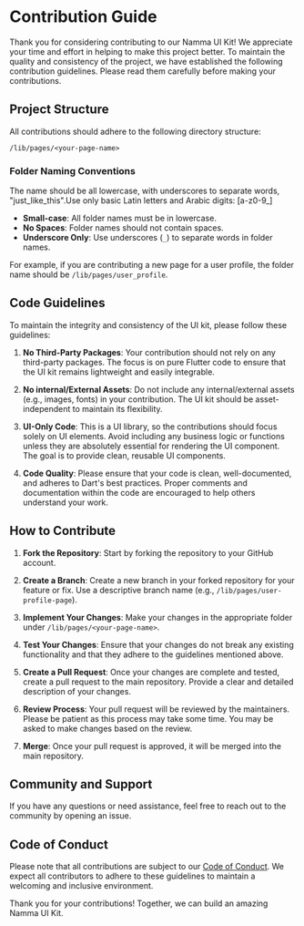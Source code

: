 # Contribution Guide

Thank you for considering contributing to our Namma UI Kit! We appreciate your time and effort in helping to make this project better. To maintain the quality and consistency of the project, we have established the following contribution guidelines. Please read them carefully before making your contributions.

## Project Structure

All contributions should adhere to the following directory structure:

```
/lib/pages/<your-page-name>
```

### Folder Naming Conventions
The name should be all lowercase, with underscores to separate words, "just_like_this".Use only basic Latin letters and Arabic digits: [a-z0-9_]

- **Small-case**: All folder names must be in lowercase.
- **No Spaces**: Folder names should not contain spaces.
- **Underscore Only**: Use underscores (`_`) to separate words in folder names.

For example, if you are contributing a new page for a user profile, the folder name should be `/lib/pages/user_profile`.

## Code Guidelines

To maintain the integrity and consistency of the UI kit, please follow these guidelines:

1. **No Third-Party Packages**: Your contribution should not rely on any third-party packages. The focus is on pure Flutter code to ensure that the UI kit remains lightweight and easily integrable.
   
2. **No internal/External Assets**: Do not include any internal/external assets (e.g., images, fonts) in your contribution. The UI kit should be asset-independent to maintain its flexibility.

3. **UI-Only Code**: This is a UI library, so the contributions should focus solely on UI elements. Avoid including any business logic or functions unless they are absolutely essential for rendering the UI component. The goal is to provide clean, reusable UI components.

4. **Code Quality**: Please ensure that your code is clean, well-documented, and adheres to Dart's best practices. Proper comments and documentation within the code are encouraged to help others understand your work.


## How to Contribute

1. **Fork the Repository**: Start by forking the repository to your GitHub account.

2. **Create a Branch**: Create a new branch in your forked repository for your feature or fix. Use a descriptive branch name (e.g., `/lib/pages/user-profile-page`).

3. **Implement Your Changes**: Make your changes in the appropriate folder under `/lib/pages/<your-page-name>`.

4. **Test Your Changes**: Ensure that your changes do not break any existing functionality and that they adhere to the guidelines mentioned above.

5. **Create a Pull Request**: Once your changes are complete and tested, create a pull request to the main repository. Provide a clear and detailed description of your changes.

6. **Review Process**: Your pull request will be reviewed by the maintainers. Please be patient as this process may take some time. You may be asked to make changes based on the review.

7. **Merge**: Once your pull request is approved, it will be merged into the main repository.

## Community and Support

If you have any questions or need assistance, feel free to reach out to the community by opening an issue.

## Code of Conduct

Please note that all contributions are subject to our [Code of Conduct](https://github.com/Namma-Flutter/namma_ui_kit/blob/master/CODE_OF_CONDUCT.md). We expect all contributors to adhere to these guidelines to maintain a welcoming and inclusive environment.

Thank you for your contributions! Together, we can build an amazing Namma UI Kit.
